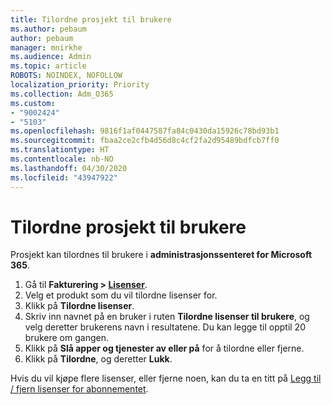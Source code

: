 ```yaml
---
title: Tilordne prosjekt til brukere
ms.author: pebaum
author: pebaum
manager: mnirkhe
ms.audience: Admin
ms.topic: article
ROBOTS: NOINDEX, NOFOLLOW
localization_priority: Priority
ms.collection: Adm_O365
ms.custom:
- "9002424"
- "5103"
ms.openlocfilehash: 9816f1af0447587fa84c0430da15926c78bd93b1
ms.sourcegitcommit: fbaa2ce2cfb4d56d8c4cf2fa2d95489bdfcb7ff0
ms.translationtype: HT
ms.contentlocale: nb-NO
ms.lasthandoff: 04/30/2020
ms.locfileid: "43947922"
---
```

# <a name="assign-project-to-users"></a>Tilordne prosjekt til brukere

Prosjekt kan tilordnes til brukere i **administrasjonssenteret for Microsoft 365**.

1. Gå til **Fakturering > [Lisenser](https://go.microsoft.com/fwlink/p/?linkid=842264)**.
2. Velg et produkt som du vil tilordne lisenser for.
3. Klikk på **Tilordne lisenser**.
4. Skriv inn navnet på en bruker i ruten **Tilordne lisenser til brukere**, og velg deretter brukerens navn i resultatene. Du kan legge til opptil 20 brukere om gangen.
5. Klikk på **Slå apper og tjenester av eller på** for å tilordne eller fjerne.
6. Klikk på **Tilordne**, og deretter **Lukk**.

Hvis du vil kjøpe flere lisenser, eller fjerne noen, kan du ta en titt på [Legg til / fjern lisenser for abonnementet](https://docs.microsoft.com/microsoft-365/commerce/licenses/buy-licenses?view=o365-worldwide#add-or-remove-licenses-for-your-business-subscription).
